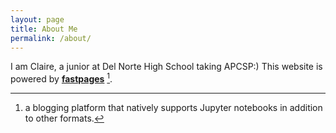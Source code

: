 ```yaml
---
layout: page
title: About Me
permalink: /about/
---
```

I am Claire, a junior at Del Norte High School taking APCSP:)
This website is powered by **[fastpages](https://github.com/fastai/fastpages)** [^1].



[^1]:a blogging platform that natively supports Jupyter notebooks in addition to other formats.
